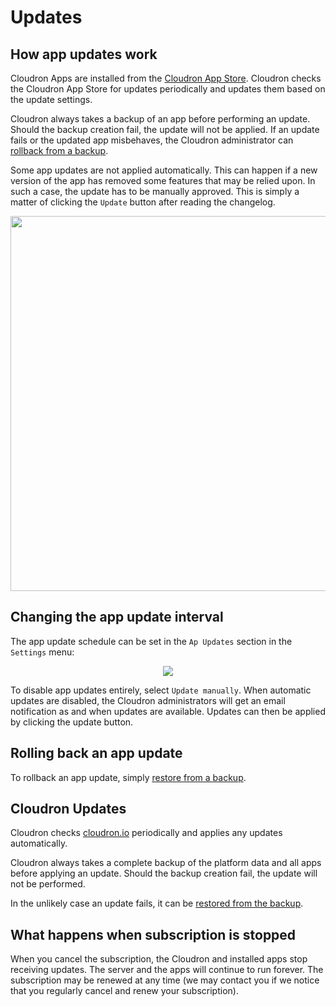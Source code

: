 # Updates

## How app updates work

Cloudron Apps are installed from the [Cloudron App Store](/appstore.html). Cloudron checks the Cloudron App Store
for updates periodically and updates them based on the update settings.

Cloudron always takes a backup of an app before performing an update. Should the backup creation fail,
the update will not be applied. If an update fails or the updated app misbehaves, the
Cloudron administrator can [rollback from a backup](/documentation/backups/#restoring-an-app-from-existing-backup).

Some app updates are not applied automatically. This can happen if a new version of the app has removed
some features that may be relied upon. In such a case, the update has to be manually approved. This is simply
a matter of clicking the `Update` button after reading the changelog.

<center>
<img src="/documentation/img/app_update.png" class="shadow" width="600px">
</center>

## Changing the app update interval

The app update schedule can be set in the `Ap Updates` section in the `Settings` menu:

<center>
<img src="/documentation/img/app-update-interval.png" class="shadow">
</center>

To disable app updates entirely, select `Update manually`. When automatic updates are disabled, the Cloudron
administrators will get an email notification as and when updates are available. Updates can then be
applied by clicking the update button.

## Rolling back an app update

To rollback an app update, simply [restore from a backup](/documentation/backups/#restoring-an-app-from-existing-backup).

## Cloudron Updates

Cloudron checks [cloudron.io](https://cloudron.io) periodically and applies any updates
automatically.

Cloudron always takes a complete backup of the platform data and all apps before applying
an update. Should the backup creation fail, the update will not be performed.

In the unlikely case an update fails, it can be [restored from the backup](backups/#restoring-cloudron-from-a-backup).

## What happens when subscription is stopped

When you cancel the subscription, the Cloudron and installed apps stop receiving updates.
The server and the apps will continue to run forever. The subscription may be renewed at
any time (we may contact you if we notice that you regularly cancel and renew your subscription).

